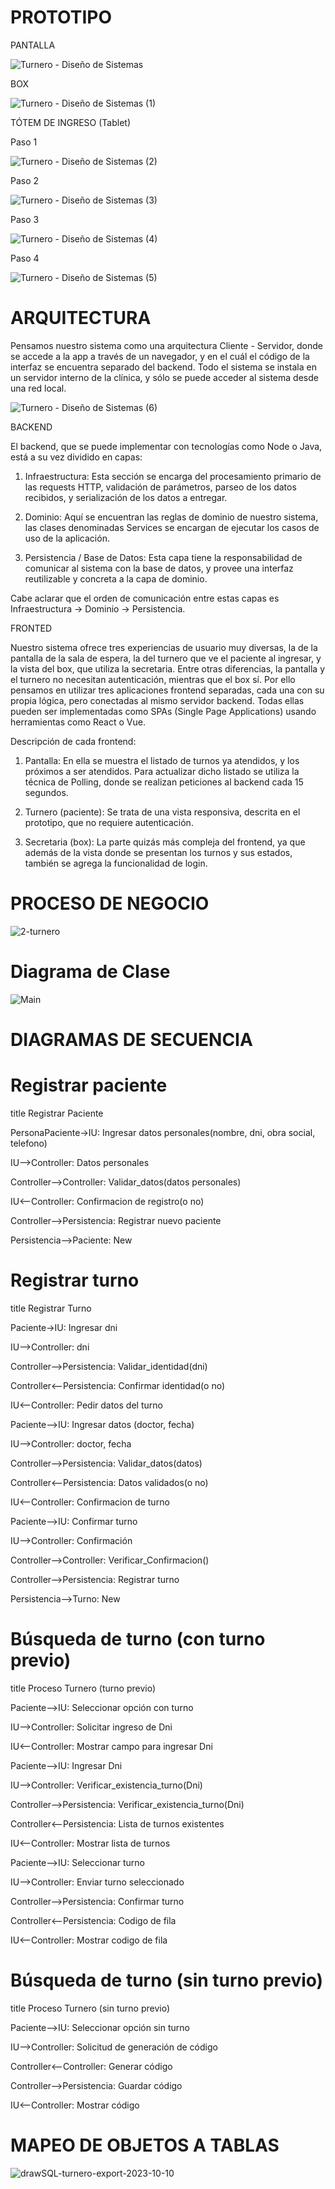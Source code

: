 # PROTOTIPO

PANTALLA

![Turnero - Diseño de Sistemas](https://github.com/JuanCruzGiorda/TrabajosPracticos/assets/114437428/26df90bf-925f-480b-bbd2-56716b9ff257)

BOX

![Turnero - Diseño de Sistemas (1)](https://github.com/JuanCruzGiorda/TrabajosPracticos/assets/114437428/8d1bb8a5-829d-4de2-b8ee-59199704cc74)

TÓTEM DE INGRESO (Tablet)

Paso 1

![Turnero - Diseño de Sistemas (2)](https://github.com/JuanCruzGiorda/TrabajosPracticos/assets/114437428/62e28a51-a323-4e58-a8bc-7e41ec5e7ec9)

Paso 2

![Turnero - Diseño de Sistemas (3)](https://github.com/JuanCruzGiorda/TrabajosPracticos/assets/114437428/967df7f0-1410-41b6-8387-480ee0301612)

Paso 3

![Turnero - Diseño de Sistemas (4)](https://github.com/JuanCruzGiorda/TrabajosPracticos/assets/114437428/82a73761-86e2-4f05-9475-d553eef94294)

Paso 4

![Turnero - Diseño de Sistemas (5)](https://github.com/JuanCruzGiorda/TrabajosPracticos/assets/114437428/cecce823-f5be-4d92-a063-6eebb03e4800)

# ARQUITECTURA

Pensamos nuestro sistema como una arquitectura Cliente - Servidor, donde se accede a la app a través de un navegador, y en el cuál el código de la interfaz se encuentra separado del backend. Todo el sistema se instala en un servidor interno de la clínica, y sólo se puede acceder al sistema desde una red local.

![Turnero - Diseño de Sistemas (6)](https://github.com/JuanCruzGiorda/TrabajosPracticos/assets/114437428/8cdf77b0-6524-4fe3-8b14-2592bff0b537)

BACKEND

El backend, que se puede implementar con tecnologías como Node o Java, está a su vez dividido en capas:

1. Infraestructura: Esta sección se encarga del procesamiento primario de las requests HTTP, validación de parámetros, parseo de los datos recibidos, y serialización de los datos a entregar.

2. Dominio: Aquí se encuentran las reglas de dominio de nuestro sistema, las clases denominadas Services se encargan de ejecutar los casos de uso de la aplicación.

3. Persistencia / Base de Datos: Esta capa tiene la responsabilidad de comunicar al sistema con la base de datos, y provee una interfaz reutilizable y concreta a la capa de dominio.

Cabe aclarar que el orden de comunicación entre estas capas es Infraestructura -> Dominio -> Persistencia.

FRONTED

Nuestro sistema ofrece tres experiencias de usuario muy diversas, la de la pantalla de la sala de espera, la del turnero que ve el paciente al ingresar, y la vista del box, que utiliza la secretaria. 
Entre otras diferencias, la pantalla y el turnero no necesitan autenticación, mientras que el box sí. Por ello pensamos en utilizar tres aplicaciones frontend separadas, cada una con su propia lógica, pero conectadas al mismo servidor backend. Todas ellas pueden ser implementadas como SPAs (Single Page Applications) usando herramientas como React o Vue.

Descripción de cada frontend:

1. Pantalla: En ella se muestra el listado de turnos ya atendidos, y los próximos a ser atendidos. Para actualizar dicho listado se utiliza la técnica de Polling, donde se realizan peticiones al backend cada 15 segundos.

2. Turnero (paciente): Se trata de una vista responsiva, descrita en el prototipo, que no requiere autenticación.

3. Secretaria (box): La parte quizás más compleja del frontend, ya que además de la vista donde se presentan los turnos y sus estados, también se agrega la funcionalidad de login.

# PROCESO DE NEGOCIO

![2-turnero](https://github.com/JuanCruzGiorda/TrabajosPracticos/assets/114437428/560ef858-74d4-4284-add7-2e9aa777c2b6)

# Diagrama de Clase

![Main](https://github.com/JuanCruzGiorda/TrabajosPracticos/assets/114437428/7603e929-e27f-4225-ba42-6c3aeff0c4c2)

# DIAGRAMAS DE SECUENCIA

# Registrar paciente

title Registrar Paciente

PersonaPaciente->IU: Ingresar datos personales(nombre, dni, obra social, telefono)

IU-->Controller: Datos personales

Controller-->Controller: Validar_datos(datos personales)

IU<--Controller: Confirmacion de registro(o no)

Controller-->Persistencia: Registrar nuevo paciente

Persistencia-->Paciente: New

# Registrar turno

title Registrar Turno

Paciente->IU: Ingresar dni

IU-->Controller: dni

Controller-->Persistencia: Validar_identidad(dni)

Controller<--Persistencia: Confirmar identidad(o no)

IU<--Controller: Pedir datos del turno 

Paciente-->IU: Ingresar datos (doctor, fecha)

IU-->Controller: doctor, fecha

Controller-->Persistencia: Validar_datos(datos)

Controller<--Persistencia: Datos validados(o no)

IU<--Controller: Confirmacion de turno

Paciente-->IU: Confirmar turno

IU-->Controller: Confirmación

Controller-->Controller: Verificar_Confirmacion()

Controller-->Persistencia: Registrar turno

Persistencia-->Turno: New

# Búsqueda de turno (con turno previo)

title Proceso Turnero (turno previo)

Paciente-->IU: Seleccionar opción con turno

IU-->Controller: Solicitar ingreso de Dni

IU<--Controller: Mostrar campo para ingresar Dni

Paciente-->IU: Ingresar Dni

IU-->Controller: Verificar_existencia_turno(Dni)

Controller-->Persistencia: Verificar_existencia_turno(Dni)

Controller<--Persistencia: Lista de turnos existentes

IU<--Controller: Mostrar lista de turnos

Paciente-->IU: Seleccionar turno

IU-->Controller: Enviar turno seleccionado

Controller-->Persistencia: Confirmar turno

Controller<--Persistencia: Codigo de fila

IU<--Controller: Mostrar codigo de fila

# Búsqueda de turno (sin turno previo)

title Proceso Turnero (sin turno previo)

Paciente-->IU: Seleccionar opción sin turno

IU-->Controller: Solicitud de generación de código

Controller<--Controller: Generar código

Controller-->Persistencia: Guardar código

IU<--Controller: Mostrar código

# MAPEO DE OBJETOS A TABLAS
![drawSQL-turnero-export-2023-10-10](https://github.com/JuanCruzGiorda/TrabajosPracticos/assets/114437428/ae3347b7-07da-44b1-9bb8-eb1a7481e5f0)

